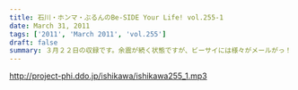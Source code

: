 ```yaml
---
title: 石川・ホンマ・ぶるんのBe-SIDE Your Life! vol.255-1
date: March 31, 2011
tags: ['2011', 'March 2011', 'vol.255']
draft: false
summary: ３月２２日の収録です。余震が続く状態ですが、ビーサイには様々がメールがっ！まあ、お三方はいつも通りですよ。NAMAE
---
```


http://project-phi.ddo.jp/ishikawa/ishikawa255_1.mp3